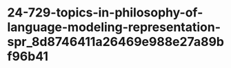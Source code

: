 # 24-729-topics-in-philosophy-of-language-modeling-representation-spr_8d8746411a26469e988e27a89bf96b41